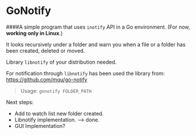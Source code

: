 
GoNotify
========

####A simple program that uses `inotify` API in a Go environment.
(For now, **working only in Linux**.)

It looks recursively under a folder and warn you when a file or a folder has been created, deleted or moved.

Library `libnotify` of your distribution needed.

For notification through `libnotify` has been used the library from:
https://github.com/mqu/go-notify

> Usage: `gonotify FOLDER_PATH`

Next steps:

- Add to watch list new folder created.
- Libnotify implementation. --> done.
- GUI Implementation?
